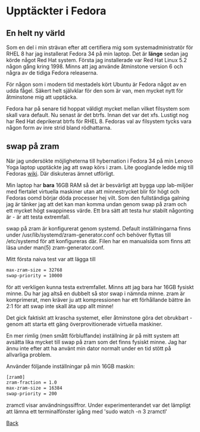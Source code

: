 # Upptäckter i Fedora

## En helt ny värld

Som en del i min strävan efter att certifiera mig som systemadministratör för RHEL 8 har jag installerat Fedora 34 på min laptop. Det är **länge** sedan jag körde något Red Hat system. Första jag installerade var Red Hat Linux 5.2 någon gång kring 1998. Minns att jag använde åtminstone version 6 och några av de tidiga Fedora releaserna.

För någon som i modern tid mestadels kört Ubuntu är Fedora något av en udda fågel. Säkert helt självklar för den som är van, men mycket nytt för åtminstone mig att upptäcka.

Fedora har på senare tid hoppat väldigt mycket mellan vilket filsystem som skall vara default. Nu senast är det btrfs. Innan det var det xfs. Lustigt nog har Red Hat deprikerat btrfs för RHEL 8. Fedoras val av filsystem tycks vara någon form av inre strid bland rödhattarna.

## swap på zram

När jag undersökte möjligheterna till hybernation i Fedora 34 på min Lenovo Yoga laptop upptäckte jag att swap körs i zram. Lite googlande ledde mig till Fedoras [wiki](https://fedoraproject.org/wiki/Changes/SwapOnZRAM). Där diskuteras ämnet utförligt.

Min laptop har **bara** 16GB RAM så det är besvärligt att bygga upp lab-miljöer med flertalet virtuella maskiner utan att minnestrycket blir för högt och Fedoras oomd börjar döda processer hej vilt. Som den fullständiga galning jag är tänker jag att det kan man komma undan genom swap på zram och ett mycket högt swappiness värde. Ett bra sätt att testa hur stabilt någonting är - är att testa extremfall.

swap på zram är konfigurerat genom systemd. Default inställningarna finns under /usr/lib/systemd/zram-generator.conf och behöver flyttas till /etc/systemd för att konfigureras där. Filen har en manualsida som finns att läsa under man(5) zram-generator.conf.

Mitt första naiva test var att lägga till
```bash
max-zram-size = 32768
swap-priority = 10000
```
för att verkligen kunna testa extremfallet. Minns att jag bara har 16GB fysiskt minne. Du har jag altså en dubbelt så stor swap i nämnda minne. zram är komprimerat, men kräver ju att kompressionen har ett förhållande bättre än 2:1 för att swap inte skall äta upp allt minne!

Det gick faktiskt att krascha systemet, eller åtminstone göra det obrukbart - genom att starta ett gäng överprovitionerade virtuella maskiner. 

En mer rimlig (men smått förbluffande) inställning är på mitt system att avsätta lika mycket till swap på zram som det finns fysiskt minne. Jag har ännu inte efter att ha använt min dator normalt under en tid stött på allvarliga problem.

Använder följande inställningar på min 16GB maskin:
```bash
[zram0]
zram-fraction = 1.0
max-zram-size = 16384
swap-priority = 200
```

zramctl visar användningssiffror. Under experimenterandet var det lämpligt att lämna ett terminalfönster igång med 'sudo watch -n 3 zramctl'

[Back](../../../index.html)
